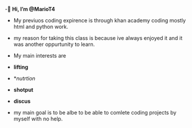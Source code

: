 -👋 **Hi, I’m @MarioT4**
- My previuos coding expirence is through khan academy coding mostly html and python work.
- my reason for taking this class is because ive always enjoyed it and it was another oppurtunity to learn.
- My main interests are 
- **lifting** 
- **nutrtion* 
- **shotput** 
- **discus** 

- my main goal is to be albe to be able to comlete coding projects by myself with no help.

<!---
MarioT4/MarioT4 is a ✨ special ✨ repository because its `README.md` (this file) appears on your GitHub profile.
You can click the Preview link to take a look at your changes.
--->
